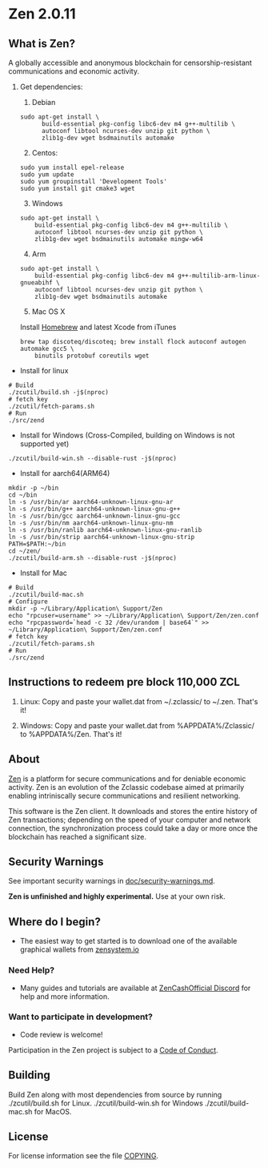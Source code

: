Zen 2.0.11
==============

What is Zen?
----------------
A globally accessible and anonymous blockchain for censorship-resistant communications and economic activity.

1. Get dependencies:
    1. Debian
    ```{r, engine='bash'}
    sudo apt-get install \
          build-essential pkg-config libc6-dev m4 g++-multilib \
          autoconf libtool ncurses-dev unzip git python \
          zlib1g-dev wget bsdmainutils automake
    ```
    2. Centos:
    ```{r, engine='bash')
    sudo yum install epel-release
    sudo yum update
    sudo yum groupinstall 'Development Tools'
    sudo yum install git cmake3 wget
    ```
    3. Windows
    ```{r, engine='bash'}
    sudo apt-get install \
        build-essential pkg-config libc6-dev m4 g++-multilib \
        autoconf libtool ncurses-dev unzip git python \
        zlib1g-dev wget bsdmainutils automake mingw-w64
    ```
    4. Arm
    ```{r, engine='bash'}
    sudo apt-get install \
        build-essential pkg-config libc6-dev m4 g++-multilib-arm-linux-gnueabihf \
        autoconf libtool ncurses-dev unzip git python \
        zlib1g-dev wget bsdmainutils automake
    ```
    5. Mac OS X
    
    Install [Homebrew](https://brew.sh) and latest Xcode from iTunes 
    ```{r, engine='bash'}
    brew tap discoteq/discoteq; brew install flock autoconf autogen automake gcc5 \
        binutils protobuf coreutils wget
    ```

* Install for linux
```{r, engine='bash'}
# Build
./zcutil/build.sh -j$(nproc)
# fetch key
./zcutil/fetch-params.sh
# Run
./src/zend
```

* Install for Windows (Cross-Compiled, building on Windows is not supported yet)

```
./zcutil/build-win.sh --disable-rust -j$(nproc)
```

* Install for aarch64(ARM64)

```
mkdir -p ~/bin
cd ~/bin
ln -s /usr/bin/ar aarch64-unknown-linux-gnu-ar
ln -s /usr/bin/g++ aarch64-unknown-linux-gnu-g++
ln -s /usr/bin/gcc aarch64-unknown-linux-gnu-gcc
ln -s /usr/bin/nm aarch64-unknown-linux-gnu-nm
ln -s /usr/bin/ranlib aarch64-unknown-linux-gnu-ranlib
ln -s /usr/bin/strip aarch64-unknown-linux-gnu-strip
PATH=$PATH:~/bin
cd ~/zen/
./zcutil/build-arm.sh --disable-rust -j$(nproc)
```

* Install for Mac
```{r, engine='bash'}
# Build
./zcutil/build-mac.sh
# Configure 
mkdir -p ~/Library/Application\ Support/Zen
echo "rpcuser=username" >> ~/Library/Application\ Support/Zen/zen.conf
echo "rpcpassword=`head -c 32 /dev/urandom | base64`" >> ~/Library/Application\ Support/Zen/zen.conf
# fetch key
./zcutil/fetch-params.sh
# Run
./src/zend
```

Instructions to redeem pre block 110,000 ZCL
-------------
1. Linux:
Copy and paste your wallet.dat from ~/.zclassic/ to ~/.zen. That's it!

2. Windows:
Copy and paste your wallet.dat from %APPDATA%/Zclassic/ to %APPDATA%/Zen. That's it!

About
--------------

[Zen](https://zensystem.io/) is a platform for secure communications and for deniable economic activity.
Zen is an evolution of the Zclassic codebase aimed at primarily enabling intriniscally secure communications and
resilient networking.

This software is the Zen client. It downloads and stores the entire history
of Zen transactions; depending on the speed of your computer and network
connection, the synchronization process could take a day or more once the
blockchain has reached a significant size.

Security Warnings
-----------------

See important security warnings in
[doc/security-warnings.md](doc/security-warnings.md).

**Zen is unfinished and highly experimental.** Use at your own risk.

Where do I begin?
-----------------
* The easiest way to get started is to download one of the available graphical wallets from [zensystem.io](https://zensystem.io)

### Need Help?

* Many guides and tutorials are available at [ZenCashOfficial Discord](https://discord.gg/CEbKY9w)
  for help and more information.

### Want to participate in development?

* Code review is welcome!

Participation in the Zen project is subject to a
[Code of Conduct](code_of_conduct.md).

Building
--------

Build Zen along with most dependencies from source by running
./zcutil/build.sh for Linux.
./zcutil/build-win.sh for Windows
./zcutil/build-mac.sh for MacOS.

License
-------

For license information see the file [COPYING](COPYING).
